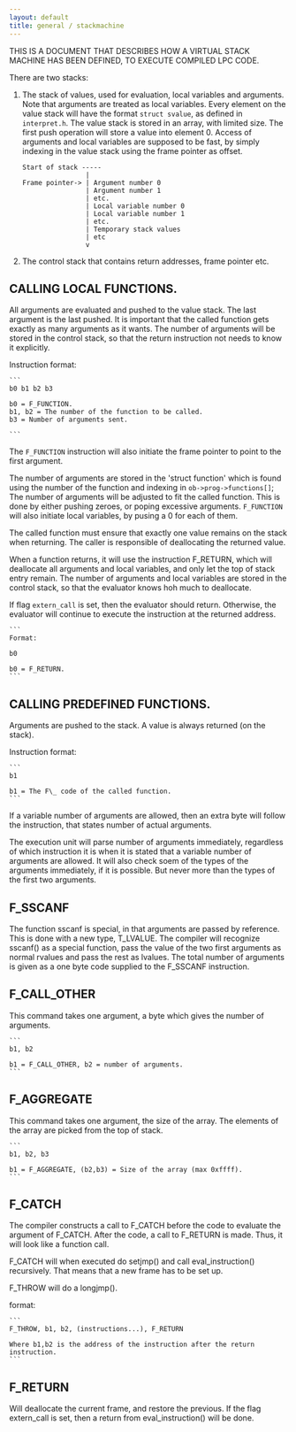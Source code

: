 ```yaml
---
layout: default
title: general / stackmachine
---
```


THIS IS A DOCUMENT THAT DESCRIBES HOW A VIRTUAL STACK MACHINE HAS BEEN DEFINED, TO EXECUTE COMPILED LPC CODE.

There are two stacks:

1.  The stack of values, used for evaluation, local variables and arguments.
    Note that arguments are treated as local variables. Every element on the
    value stack will have the format `struct svalue`, as defined in `interpret.h`.
    The value stack is stored in an array, with limited size. The first push
    operation will store a value into element 0. Access of arguments and local
    variables are supposed to be fast, by simply indexing in the value stack
    using the frame pointer as offset.

    ```
    Start of stack -----
                    |
    Frame pointer-> | Argument number 0
                    | Argument number 1
                    | etc.
                    | Local variable number 0
                    | Local variable number 1
                    | etc.
                    | Temporary stack values
                    | etc
                    v
    ```

2.  The control stack that contains return addresses, frame pointer etc.

## CALLING LOCAL FUNCTIONS.

All arguments are evaluated and pushed to the value stack. The last argument
is the last pushed. It is important that the called function gets exactly as
many arguments as it wants. The number of arguments will be stored in the
control stack, so that the return instruction not needs to know it
explicitly.

Instruction format:

    ```
    b0 b1 b2 b3

    b0 = F_FUNCTION.
    b1, b2 = The number of the function to be called.
    b3 = Number of arguments sent.

    ```

The `F_FUNCTION` instruction will also initiate the frame pointer to point
to the first argument.

The number of arguments are stored in the 'struct function' which is found
using the number of the function and indexing in `ob->prog->functions[]`;
The number of arguments will be adjusted to fit the called function.
This is done by either pushing zeroes, or poping excessive
arguments. `F_FUNCTION` will also initiate local variables, by pusing a 0
for each of them.

The called function must ensure that exactly one value remains on the
stack when returning. The caller is responsible of deallocating the
returned value.

When a function returns, it will use the instruction F_RETURN, which will
deallocate all arguments and local variables, and only let the top of stack
entry remain. The number of arguments and local variables are stored in the
control stack, so that the evaluator knows hoh much to deallocate.

If flag `extern_call` is set, then the evaluator should return. Otherwise,
the evaluator will continue to execute the instruction at the returned
address.

    ```
    Format:

    b0

    b0 = F_RETURN.
    ```

## CALLING PREDEFINED FUNCTIONS.

Arguments are pushed to the stack. A value is always returned (on the stack).

Instruction format:

    ```
    b1

    b1 = The F\_ code of the called function.
    ```

If a variable number of arguments are allowed, then an extra byte will
follow the instruction, that states number of actual arguments.

The execution unit will parse number of arguments immediately, regardless
of which instruction it is when it is stated that a variable number of
arguments are allowed. It will also check soem of the types of the
arguments immediately, if it is possible. But never more than the types of
the first two arguments.

## F_SSCANF

The function sscanf is special, in that arguments are passed by reference.
This is done with a new type, T_LVALUE. The compiler will recognize
sscanf() as a special function, pass the value of the two first arguments
as normal rvalues and pass the rest as lvalues. The total number of arguments
is given as a one byte code supplied to the F_SSCANF instruction.

## F_CALL_OTHER

This command takes one argument, a byte which gives the number of arguments.

    ```
    b1, b2

    b1 = F_CALL_OTHER, b2 = number of arguments.
    ```

## F_AGGREGATE

This command takes one argument, the size of the array. The elements of
the array are picked from the top of stack.

    ```
    b1, b2, b3

    b1 = F_AGGREGATE, (b2,b3) = Size of the array (max 0xffff).
    ```

## F_CATCH

The compiler constructs a call to F_CATCH before the code to evaluate the
argument of F_CATCH. After the code, a call to F_RETURN is made. Thus,
it will look like a function call.

F_CATCH will when executed do setjmp() and call eval_instruction()
recursively. That means that a new frame has to be set up.

F_THROW will do a longjmp().

format:

    ```
    F_THROW, b1, b2, (instructions...), F_RETURN

    Where b1,b2 is the address of the instruction after the return instruction.
    ```

## F_RETURN

Will deallocate the current frame, and restore the previous. If the flag
extern_call is set, then a return from eval_instruction() will be done.
